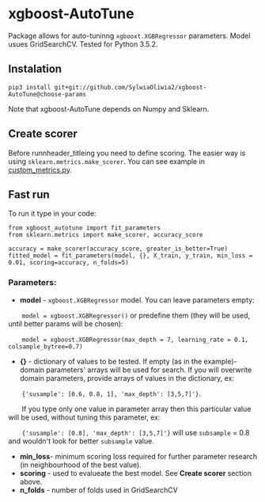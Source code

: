 # xgboost-AutoTune
Package allows for auto-tuninng `xgbooxt.XGBRegressor` parameters. Model usues GridSearchCV. Tested for Python 3.5.2.

## Instalation
`pip3 install git+git://github.com/SylwiaOliwia2/xgboost-AutoTune@choose-params`

Note that xgboost-AutoTune depends on Numpy and Sklearn.

## Create scorer
Before runnheader_titleing you need to define scoring. The easier way is using `sklearn.metrics.make_scorer`. You can see example in [custom_metrics.py](https://github.com/SylwiaOliwia2/xgboost-AutoTune/blob/choose-params/custom_metrics.py).

## Fast run
To run it type in your code:

```
from xgboost_autotune import fit_parameters
from sklearn.metrics import make_scorer, accuracy_score

accuracy = make_scorer(accuracy_score, greater_is_better=True)
fitted_model = fit_parameters(model, {}, X_train, y_train, min_loss = 0.01, scoring=accuracy, n_folds=5)
```

### Parameters:
* **model** - `xgboost.XGBRegressor` model. You can leave parameters empty:

&nbsp;&nbsp;&nbsp;&nbsp;&nbsp;&nbsp;&nbsp;`model = xgboost.XGBRegressor()` or predefine them (they will be used, until better params will be chosen):

&nbsp;&nbsp;&nbsp;&nbsp;&nbsp;&nbsp;&nbsp;`model = xgboost.XGBRegressor(max_depth = 7, learning_rate = 0.1,  colsample_bytree=0.7)`
* **{}** - dictionary of values to be tested. If empty (as in the example)- domain parameters' arrays will be 
used for search. If you will overwrite domain parameters, provide arrays of values in the dictionary, ex:

&nbsp;&nbsp;&nbsp;&nbsp;&nbsp;&nbsp;&nbsp;`{'susample': [0.6, 0.8, 1], 'max_depth': [3,5,7]'}`.

&nbsp;&nbsp;&nbsp;&nbsp;&nbsp;&nbsp;&nbsp;If you type only one value in parameter array then this particular value will be used, without tuning this parameter, ex:

&nbsp;&nbsp;&nbsp;&nbsp;&nbsp;&nbsp;&nbsp;`{'susample': [0.8], 'max_depth': [3,5,7]'}` will use `subsample` = 0.8 and wouldn't look for better `subsample` value.

* **min_loss**- minimum scoring loss required for further parameter research (in neighbourhood of the best value).
* **scoring** - used to evalueate the best model. See **Create scorer** section above.
* **n_folds** - number of folds used in GridSearchCV

